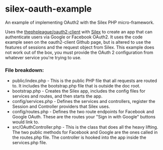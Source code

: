 # silex-oauth-example

An example of implementing OAuth2 with the Silex PHP micro-framework. 

Uses the [thephpleague/oauth2-client](https://github.com/thephpleague/oauth2-client) with [Silex](http://silex.sensiolabs.org/) to create an app that can authenticate users via Google or Facebook OAuth2. It uses the code example seen on the oauth2-client Github page, but is altered to use the features of sessions and the request object from Silex. This example does not work out of the box, you must provide the OAuth 2 configuration from whatever service you're trying to use.

### File breakdown:

+ public/index.php - This is the public PHP file that all requests are routed to. It includes the bootstrap.php file that is outside the doc root.
+ bootstrap.php - Creates the Silex app, includes the config files for services and routes, and then starts the app.
+ config/services.php - Defines the services and controllers, register the Session and Controller providers that Silex uses.
+ config/routes.php - Defines the two route endpoints for Facebook and Google OAuth. These are the routes your "Sign in with Google" buttons would link to.
+ src/OAuthController.php - This is the class that does all the heavy lifting. The two public methods for Facebook and Google are the ones called in the routes.php file. The controller is hooked into the app inside the services.php file.
